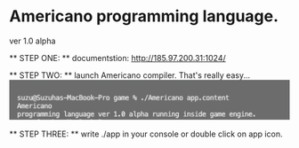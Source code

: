 # Americano programming language.
ver 1.0 alpha

** STEP ONE: **
documentstion: http://185.97.200.31:1024/

** STEP TWO: **
launch Americano compiler. That's really easy...
![screenshot](screen-shot-1.png)

** STEP THREE: **
write ./app in your console or double click on app icon.
